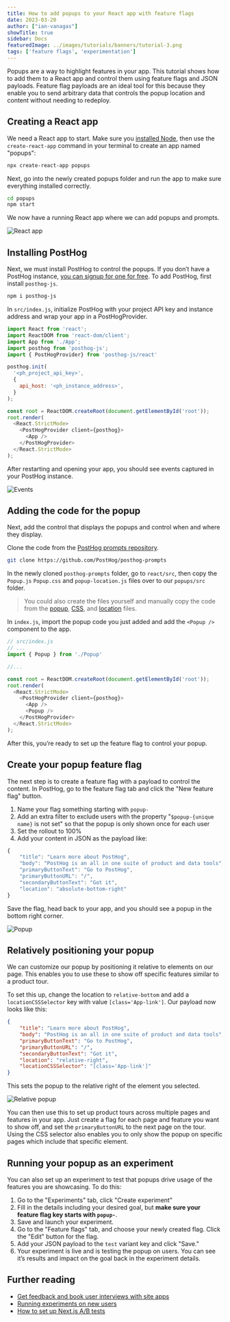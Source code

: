 ```yaml
---
title: How to add popups to your React app with feature flags
date: 2023-03-20
author: ["ian-vanagas"]
showTitle: true
sidebar: Docs
featuredImage: ../images/tutorials/banners/tutorial-3.png
tags: ['feature flags', 'experimentation']
---
```


Popups are a way to highlight features in your app. This tutorial shows how to add them to a React app and control them using feature flags and JSON payloads. Feature flag payloads are an ideal tool for this because they enable you to send arbitrary data that controls the popup location and content without needing to redeploy. 

## Creating a React app

We need a React app to start. Make sure you [installed Node](https://nodejs.dev/en/learn/how-to-install-nodejs/), then use the `create-react-app` command in your terminal to create an app named "popups":

```bash
npx create-react-app popups
```

Next, go into the newly created popups folder and run the app to make sure everything installed correctly.

```bash
cd popups
npm start
```

We now have a running React app where we can add popups and prompts.

![React app](../images/tutorials/react-popups/app.png)

## Installing PostHog

Next, we must install PostHog to control the popups. If you don’t have a PostHog instance, [you can signup for one for free](https://app.posthog.com/signup). To add PostHog, first install `posthog-js`.

```bash
npm i posthog-js
```

In `src/index.js`, initialize PostHog with your project API key and instance address and wrap your app in a PostHogProvider.

```js
import React from 'react';
import ReactDOM from 'react-dom/client';
import App from './App';
import posthog from 'posthog-js';
import { PostHogProvider} from 'posthog-js/react'

posthog.init(
  '<ph_project_api_key>',
  {
    api_host: '<ph_instance_address>',
  }
);

const root = ReactDOM.createRoot(document.getElementById('root'));
root.render(
  <React.StrictMode>
    <PostHogProvider client={posthog}>
      <App />
    </PostHogProvider>
  </React.StrictMode>
);
```

After restarting and opening your app, you should see events captured in your PostHog instance.

![Events](../images/tutorials/react-popups/events.png)

## Adding the code for the popup

Next, add the control that displays the popups and control when and where they display. 

Clone the code from the [PostHog prompts repository](https://github.com/PostHog/posthog-prompts). 

```bash
git clone https://github.com/PostHog/posthog-prompts
```
In the newly cloned `posthog-prompts` folder, go to `react/src`, then copy the `Popup.js` `Popup.css` and `popup-location.js` files over to our `popups/src` folder.

> You could also create the files yourself and manually copy the code from the [popup](https://github.com/PostHog/posthog-prompts/blob/main/react/src/Popup.js), [CSS](https://github.com/PostHog/posthog-prompts/blob/main/react/src/Popup.css), and [location](https://github.com/PostHog/posthog-prompts/blob/main/react/src/popup-location.js) files.

In `index.js`, import the popup code you just added and add the `<Popup />` component to the app.

```js
// src/index.js
// ...
import { Popup } from './Popup'

//...

const root = ReactDOM.createRoot(document.getElementById('root'));
root.render(
  <React.StrictMode>
    <PostHogProvider client={posthog}>
      <App />
      <Popup />
    </PostHogProvider>
  </React.StrictMode>
);
```

After this, you’re ready to set up the feature flag to control your popup.

## Create your popup feature flag

The next step is to create a feature flag with a payload to control the content. In PostHog, go to the feature flag tab and click the "New feature flag" button.

1. Name your flag something starting with `popup-`
2. Add an extra filter to exclude users with the property "`$popup-{unique name}` is not set" so that the popup is only shown once for each user
3. Set the rollout to 100%
4. Add your content in JSON as the payload like:

```js
{
    "title": "Learn more about PostHog",
    "body": "PostHog is an all in one suite of product and data tools",
    "primaryButtonText": "Go to PostHog",
    "primaryButtonURL": "/",
    "secondaryButtonText": "Got it",
    "location": "absolute-bottom-right"
}
```

Save the flag, head back to your app, and you should see a popup in the bottom right corner.

![Popup](../images/tutorials/react-popups/popup.png)

## Relatively positioning your popup

We can customize our popup by positioning it relative to elements on our page. This enables you to use these to show off specific features similar to a product tour. 

To set this up, change the location to `relative-bottom` and add a `locationCSSSelector` key with value `[class='App-link']`. Our payload now looks like this:

```json
{
    "title": "Learn more about PostHog",
    "body": "PostHog is an all in one suite of product and data tools",
    "primaryButtonText": "Go to PostHog",
    "primaryButtonURL": "/",
    "secondaryButtonText": "Got it",
    "location": "relative-right",
    "locationCSSSelector": "[class='App-link']"
}
```

This sets the popup to the relative right of the element you selected. 

![Relative popup](../images/tutorials/react-popups/relative.png)

You can then use this to set up product tours across multiple pages and features in your app. Just create a flag for each page and feature you want to show off, and set the `primaryButtonURL` to the next page on the tour. Using the CSS selector also enables you to only show the popup on specific pages which include that specific element.

## Running your popup as an experiment

You can also set up an experiment to test that popups drive usage of the features you are showcasing. To do this:

1. Go to the "Experiments" tab, click "Create experiment"
2. Fill in the details including your desired goal, but **make sure your feature flag key starts with `popup-`**.
3. Save and launch your experiment.
4. Go to the "Feature flags" tab, and choose your newly created flag. Click the "Edit" button for the flag.
5. Add your JSON payload to the `test` variant key and click "Save."
6. Your experiment is live and is testing the popup on users. You can see it’s results and impact on the goal back in the experiment details.

## Further reading

- [Get feedback and book user interviews with site apps](/tutorials/feedback-interviews-site-apps)
- [Running experiments on new users](/tutorials/new-user-experiments)
- [How to set up Next.js A/B tests](/tutorials/nextjs-ab-tests)
